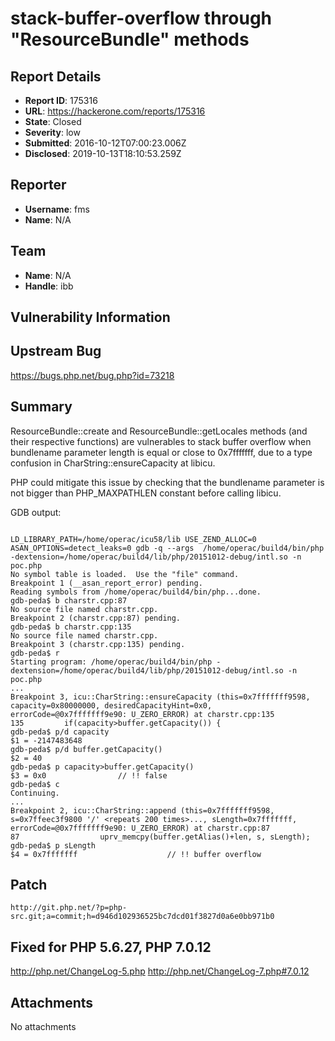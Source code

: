 # stack-buffer-overflow through "ResourceBundle" methods

## Report Details
- **Report ID**: 175316
- **URL**: https://hackerone.com/reports/175316
- **State**: Closed
- **Severity**: low
- **Submitted**: 2016-10-12T07:00:23.006Z
- **Disclosed**: 2019-10-13T18:10:53.259Z

## Reporter
- **Username**: fms
- **Name**: N/A

## Team
- **Name**: N/A
- **Handle**: ibb

## Vulnerability Information
Upstream Bug
---
https://bugs.php.net/bug.php?id=73218

Summary
--
ResourceBundle::create and ResourceBundle::getLocales  methods (and their respective functions) are vulnerables to stack buffer overflow when bundlename parameter length is equal or close to 0x7fffffff, due to a type confusion in CharString::ensureCapacity at libicu.

PHP could mitigate this issue by checking that the bundlename parameter is not bigger than PHP_MAXPATHLEN constant before calling libicu.

GDB output:
```

LD_LIBRARY_PATH=/home/operac/icu58/lib USE_ZEND_ALLOC=0 ASAN_OPTIONS=detect_leaks=0 gdb -q --args  /home/operac/build4/bin/php -dextension=/home/operac/build4/lib/php/20151012-debug/intl.so -n poc.php
No symbol table is loaded.  Use the "file" command.
Breakpoint 1 (__asan_report_error) pending.
Reading symbols from /home/operac/build4/bin/php...done.
gdb-peda$ b charstr.cpp:87
No source file named charstr.cpp.
Breakpoint 2 (charstr.cpp:87) pending.
gdb-peda$ b charstr.cpp:135
No source file named charstr.cpp.
Breakpoint 3 (charstr.cpp:135) pending.
gdb-peda$ r
Starting program: /home/operac/build4/bin/php -dextension=/home/operac/build4/lib/php/20151012-debug/intl.so -n poc.php
...
Breakpoint 3, icu::CharString::ensureCapacity (this=0x7fffffff9598, capacity=0x80000000, desiredCapacityHint=0x0, errorCode=@0x7fffffff9e90: U_ZERO_ERROR) at charstr.cpp:135
135         if(capacity>buffer.getCapacity()) {
gdb-peda$ p/d capacity
$1 = -2147483648
gdb-peda$ p/d buffer.getCapacity()
$2 = 40
gdb-peda$ p capacity>buffer.getCapacity()
$3 = 0x0                // !! false
gdb-peda$ c
Continuing.
...
Breakpoint 2, icu::CharString::append (this=0x7fffffff9598, s=0x7ffeec3f9800 '/' <repeats 200 times>..., sLength=0x7fffffff, errorCode=@0x7fffffff9e90: U_ZERO_ERROR) at charstr.cpp:87
87                  uprv_memcpy(buffer.getAlias()+len, s, sLength);
gdb-peda$ p sLength
$4 = 0x7fffffff                    // !! buffer overflow
 ```

Patch
--
```
http://git.php.net/?p=php-src.git;a=commit;h=d946d102936525bc7dcd01f3827d0a6e0bb971b0
```

Fixed for PHP 5.6.27, PHP 7.0.12
--
http://php.net/ChangeLog-5.php
http://php.net/ChangeLog-7.php#7.0.12


## Attachments
No attachments
